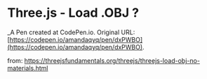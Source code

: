 # Three.js - Load .OBJ ?
 _A Pen created at CodePen.io. Original URL: [https://codepen.io/amandaqyq/pen/dxPWBO](https://codepen.io/amandaqyq/pen/dxPWBO).

 from: https://threejsfundamentals.org/threejs/threejs-load-obj-no-materials.html